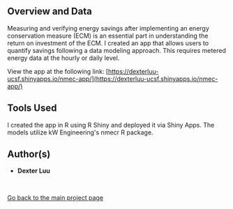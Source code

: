 ## Overview and Data
Measuring and verifying energy savings after implementing an energy conservation measure (ECM) is an essential part in understanding the return on investment of the ECM. I created an app that allows users to quantify savings following a data modeling approach. This requires metered energy data at the hourly or daily level. 

View the app at the following link: [https://dexterluu-ucsf.shinyapps.io/nmec-app/](https://dexterluu-ucsf.shinyapps.io/nmec-app/)

## Tools Used

I created the app in R using R Shiny and deployed it via Shiny Apps. The models utilize kW Engineering's nmecr R package.

## Author(s)

* **Dexter Luu**
<br>

[Go back to the main project page](https://dexkluu.github.io/Dexter/)
